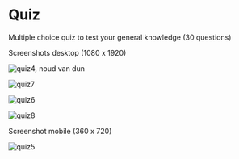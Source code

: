 # Quiz

Multiple choice quiz to test your general knowledge (30 questions)

Screenshots desktop (1080 x 1920)<br> 

![quiz4, noud van dun](https://user-images.githubusercontent.com/38325801/86583689-fcbbab80-bf83-11ea-8840-80795550fba9.png)

![quiz7](https://user-images.githubusercontent.com/38325801/88065897-74d1c600-cb6d-11ea-98c6-5a52f649a1ef.png)

![quiz6](https://user-images.githubusercontent.com/38325801/88066108-ae0a3600-cb6d-11ea-9119-24706010dfb5.png)

![quiz8](https://user-images.githubusercontent.com/38325801/88066363-f590c200-cb6d-11ea-91a9-28464683a34d.png)

Screenshot mobile (360 x 720)<br>

![quiz5](https://user-images.githubusercontent.com/38325801/86585373-ae5bdc00-bf86-11ea-8ddb-e2b75ab1aded.png)
